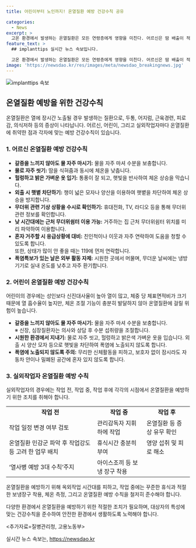 ```yaml
---
title: 어린이부터 노인까지! 온열질환 예방 건강수칙 공유

categories:
  - News
excerpt: >
  고온 환경에서 발생하는 온열질환은 모든 연령층에게 영향을 미친다. 어르신은 땀 배출이 적고 체온 조절 능력이 약해 취약하며, 어린이는 높은 신진대사율과 체온 조절 기능 미미로 위험하다. 실외작업자는 일사병, 열경련 등 직접적인 건강장해와 사망의 위험이 있다. 따라서 각 대상별 예방 수칙을 준수하는 것이 중요하다. 어르신은 수시로 물을 마시고, 밝은 옷을 입는 등의 조치, 어린이는 물을 자주 마시고 신체활동을 삼가야 하며, 실외작업자는 열사병 예방 3대 수칙을 준수하여야 한다.
feature_text: >
  ## implanttips 실시간 뉴스 속보입니다.

  고온 환경에서 발생하는 온열질환은 모든 연령층에게 영향을 미친다. 어르신은 땀 배출이 적고 체온 조절 능력이 약해 취약하며, 어린이는 높은 신진대사율과 체온 조절 기능 미미로 위험하다. 실외작업자는 일사병, 열경련 등 직접적인 건강장해와 사망의 위험이 있다. 따라서 각 대상별 예방 수칙을 준수하는 것이 중요하다. 어르신은 수시로 물을 마시고, 밝은 옷을 입는 등의 조치, 어린이는 물을 자주 마시고 신체활동을 삼가야 하며, 실외작업자는 열사병 예방 3대 수칙을 준수하여야 한다.
image: 'https://newsdao.kr/res/images/meta/newsdao_breakingnews.jpg'
---
```


<p><img src="https://newsdao.kr/res/images/meta/newsdao_breakingnews.jpg" alt="implanttips 속보" /></p>

<h2 data-ke-size="size26">온열질환 예방을 위한 건강수칙</h2>

<p data-ke-size="size16">온열질환은 열에 장시간 노출될 경우 발생하는 질환으로, 두통, 어지럼, 근육경련, 피로감, 의식저하 등의 증상이 나타납니다. 어르신, 어린이, 그리고 실외작업자마다 온열질환에 취약한 점과 각자에 맞는 예방 건강수칙이 있습니다.</p>

<h3>1. 어르신 온열질환 예방 건강수칙</h3>

<ul>
    <li><b>갈증을 느끼지 않아도 물 자주 마시기:</b> 물을 자주 마셔 수분을 보충합니다.</li>
    <li><b>물로 자주 씻기:</b> 땀을 식혀줌과 동시에 체온을 낮춥니다.</li>
    <li><b>헐렁하고 밝은 가벼운 옷 입기:</b> 통풍이 잘 되고, 햇빛을 반사하여 체온 상승을 막습니다.</li>
    <li><b>외출 시 햇볕 차단하기:</b> 챙이 넓은 모자나 양산을 이용하여 햇볕을 차단하여 체온 상승을 방지합니다.</li>
    <li><b>무더위 관련 기상 상황을 수시로 확인하기:</b> 휴대전화, TV, 라디오 등을 통해 무더위 관련 정보를 확인합니다.</li>
    <li><b>낮 시간대에는 근처 무더위쉼터 이용 가능:</b> 거주하는 집 근처 무더위쉼터 위치를 미리 파악하여 이용합니다.</li>
    <li><b>혼자 거주할 시 응급상황에 대비:</b> 친인척이나 이웃과 자주 연락하여 도움을 청할 수 있도록 합니다.<br>또한, 상태가 많이 안 좋을 때는 119에 먼저 연락합니다.</li>
    <li><b>폭염특보가 있는 날은 외부 활동 자제:</b> 시원한 곳에서 머물며, 무더운 날씨에는 냉방기기로 실내 온도를 낮추고 자주 환기합니다.</li>
</ul>

<h3>2. 어린이 온열질환 예방 건강수칙</h3>

<p data-ke-size="size16">어린이의 경우에는 성인보다 신진대사율이 높아 열이 많고, 체중 당 체표면적비가 크기 때문에 열 흡수율이 높지만, 체온 조절 기능이 충분히 발달하지 않아 온열질환에 걸릴 위험이 높습니다.</p>

<ul>
    <li><b>갈증을 느끼지 않아도 물 자주 마시기:</b> 물을 자주 마셔 수분을 보충합니다.<br>※ 신장, 심장질환자는 의사와 상담 후 수분 섭취량을 조절합니다.</li>
    <li><b>시원한 환경에서 지내기:</b> 물로 자주 씻고, 헐렁하고 밝은색 가벼운 옷을 입습니다. 외출 시 양산 모자 등으로 햇빛을 차단하여 폭염에 노출되지 않도록 합니다.</li>
    <li><b>폭염에 노출되지 않도록 주의:</b> 무리한 신체활동을 피하고, 보호자 없이 잠시라도 자동차 안이나 밀폐된 공간에 혼자 있지 않도록 합니다.</li>
</ul>

<h3>3. 실외작업자 온열질환 예방 수칙</h3>

<p data-ke-size="size16">실외작업자의 경우에는 작업 전, 작업 중, 작업 후에 각각의 시점에서 온열질환을 예방하기 위한 조치를 취해야 합니다.</p>

<table>
    <tr>
        <td style="text-align: center; height: 17px;"><b>작업 전</b></td>
        <td style="text-align: center; height: 17px;"><b>작업 중</b></td>
        <td style="text-align: center; height: 17px;"><b>작업 후</b></td>
    </tr>
    <tr>
        <td>작업 일정 변경 여부 검토</td>
        <td>관리감독자 지휘하에 작업</td>
        <td>온열질환 등 증상 유무 확인</td>
    </tr>
    <tr>
        <td>온열질환 민감군 파악 후 작업강도 등 고려 한 업무 배치</td>
        <td>휴식시간 충분히 부여</td>
        <td>영양 섭취 및 피로 해소</td>
    </tr>
    <tr>
        <td>‘열사병 예방 3대 수칙’주지</td>
        <td>아이스조끼 등 보냉 장구 착용</td>
        <td></td>
    </tr>
</table>

<p data-ke-size="size16">온열질환을 예방하기 위해 옥외작업 시간대를 피하고, 작업 중에는 꾸준한 휴식과 적절한 보냉장구 착용, 체온 측정, 그리고 온열질환 예방 수칙을 철저히 준수해야 합니다.</p>

<p data-ke-size="size16">다양한 환경에서 온열질환을 예방하기 위한 적절한 조치가 필요하며, 대상자의 특성에 맞는 건강수칙을 준수하여 안전한 환경에서 생활하도록 노력해야 합니다.</p>

<p>&lt;추가자료=질병관리청, 고용노동부&gt;</p>
실시간 뉴스 속보는, <a href="https://newsdao.kr" rel="dofollow">https://newsdao.kr</a>


